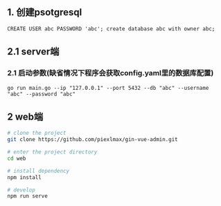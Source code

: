 ## 1. 创建psotgresql
`
CREATE USER abc PASSWORD 'abc';
create database abc with owner abc;
`
## 2.1 server端
### 2.1 启动参数(缺省情况下程序会获取config.yaml里的数据库配置)

```
go run main.go --ip "127.0.0.1" --port 5432 --db "abc" --username "abc" --password "abc"
```

## 2 web端

```bash
# clone the project
git clone https://github.com/piexlmax/gin-vue-admin.git

# enter the project directory
cd web

# install dependency
npm install

# develop
npm run serve
```
